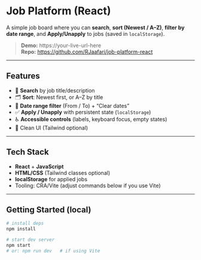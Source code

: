 # Job Platform (React)

A simple job board where you can **search**, **sort (Newest / A–Z)**, **filter by date range**, and **Apply/Unapply** to jobs (saved in `localStorage`).

> **Demo:** https://your-live-url-here  
> **Repo:** https://github.com/RJaafari/job-platform-react

---

## Features
- 🔎 **Search** by job title/description
- 🗂️ **Sort**: Newest first, or A–Z by title
- 📅 **Date range filter** (From / To) + “Clear dates”
- ✅ **Apply / Unapply** with persistent state (`localStorage`)
- ♿ **Accessible controls** (labels, keyboard focus, empty states)
- 🎨 Clean UI (Tailwind optional)

---

## Tech Stack
- **React** + **JavaScript**
- **HTML/CSS** (Tailwind classes optional)
- **localStorage** for applied jobs
- Tooling: CRA/Vite (adjust commands below if you use Vite)

---

## Getting Started (local)
```bash
# install deps
npm install

# start dev server
npm start
# or: npm run dev   # if using Vite

